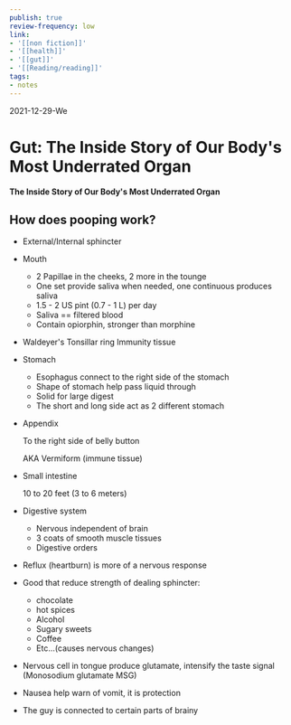 ```yaml
---
publish: true
review-frequency: low
link:
- '[[non fiction]]'
- '[[health]]'
- '[[gut]]'
- '[[Reading/reading]]'
tags:
- notes
---
```

2021-12-29-We

# Gut: The Inside Story of Our Body's Most Underrated Organ

**The Inside Story of Our Body's Most Underrated Organ**
## How does pooping work?

-   External/Internal sphincter
    
-   Mouth
    
    -   2 Papillae in the cheeks, 2 more in the tounge
    -   One set provide saliva when needed, one continuous produces saliva
    -   1.5 - 2 US pint (0.7 - 1 L) per day
    -   Saliva == filtered blood
    -   Contain opiorphin, stronger than morphine
-   Waldeyer's Tonsillar ring Immunity tissue
    
-   Stomach
    
    -   Esophagus connect to the right side of the stomach
    -   Shape of stomach help pass liquid through
    -   Solid for large digest
    -   The short and long side act as 2 different stomach
-   Appendix
    
    To the right side of belly button
    
    AKA Vermiform (immune tissue)
    
-   Small intestine
    
    10 to 20 feet (3 to 6 meters)
    
-   Digestive system
    
    -   Nervous independent of brain
    -   3 coats of smooth muscle tissues
    -   Digestive orders
-   Reflux (heartburn) is more of a nervous response
    
-   Good that reduce strength of dealing sphincter:
    
    -   chocolate
    -   hot spices
    -   Alcohol
    -   Sugary sweets
    -   Coffee
    -   Etc...(causes nervous changes)
-   Nervous cell in tongue produce glutamate, intensify the taste signal (Monosodium glutamate MSG)
    
-   Nausea help warn of vomit, it is protection
    
-   The guy is connected to certain parts of brainy